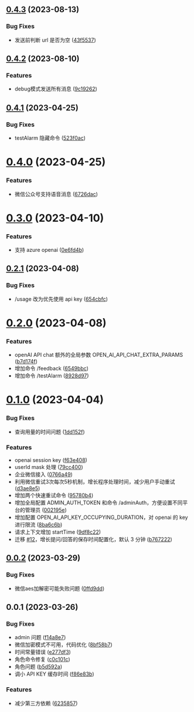 ## [0.4.3](https://github.com/ilyydy/cf-openai/compare/v0.4.2...v0.4.3) (2023-08-13)

### Bug Fixes

* 发送前判断 url 是否为空 ([43f5537](https://github.com/ilyydy/cf-openai/commit/43f553790b4363add0d6f5fe08fa47154130883a))


## [0.4.2](https://github.com/ilyydy/cf-openai/compare/v0.4.1...v0.4.2) (2023-08-10)


### Features

* debug模式发送所有消息 ([9c19262](https://github.com/ilyydy/cf-openai/commit/9c192624212ac0dfafd03cd743018b94f848d4f0))


## [0.4.1](https://github.com/ilyydy/cf-openai/compare/v0.4.0...v0.4.1) (2023-04-25)


### Bug Fixes

* testAlarm 隐藏命令 ([523f0ac](https://github.com/ilyydy/cf-openai/commit/523f0ac6b13533253e29a97795e4598885f196b5))



# [0.4.0](https://github.com/ilyydy/cf-openai/compare/v0.3.0...v0.4.0) (2023-04-25)


### Features

* 微信公众号支持语音消息 ([6726dac](https://github.com/ilyydy/cf-openai/commit/6726dacc9b65d8f7b43e347678c7f89cbced1f87))



# [0.3.0](https://github.com/ilyydy/cf-openai/compare/v0.2.1...v0.3.0) (2023-04-10)


### Features

* 支持 azure openai ([0e6fd4b](https://github.com/ilyydy/cf-openai/commit/0e6fd4b0e9119a8fef621bd8f915badcc022085e))



## [0.2.1](https://github.com/ilyydy/cf-openai/compare/v0.2.0...v0.2.1) (2023-04-08)


### Bug Fixes

* /usage 改为优先使用 api key ([654cbfc](https://github.com/ilyydy/cf-openai/commit/654cbfc96a0bd351819887c78b7c7ea6d65a1329))



# [0.2.0](https://github.com/ilyydy/cf-openai/compare/v0.1.0...v0.2.0) (2023-04-08)


### Features

* openAI API chat 额外的全局参数 OPEN_AI_API_CHAT_EXTRA_PARAMS ([b7d174f](https://github.com/ilyydy/cf-openai/commit/b7d174fdb4187218e96cbb263972241db5e4ff34))
* 增加命令 /feedback ([6549bbc](https://github.com/ilyydy/cf-openai/commit/6549bbc792cb87a113c01ffb6a44f8eba4b71666))
* 增加命令 /testAlarm ([8928d97](https://github.com/ilyydy/cf-openai/commit/8928d97d29469de98907fe0d868f485b65f15a18))



# [0.1.0](https://github.com/ilyydy/cf-openai/compare/v0.0.2...v0.1.0) (2023-04-04)


### Bug Fixes

* 查询用量的时间问题 ([1dd152f](https://github.com/ilyydy/cf-openai/commit/1dd152ff321dcc7a342dc6d488a1bc09259b3010))


### Features

* openai session key ([f63e408](https://github.com/ilyydy/cf-openai/commit/f63e4087023ca02e8c5969f5f013a961ed41a08d))
* userId mask 处理 ([79cc400](https://github.com/ilyydy/cf-openai/commit/79cc400307db8896d71cec3d6c7175e42cd0d756))
* 企业微信接入 ([0766a49](https://github.com/ilyydy/cf-openai/commit/0766a49cf92db54cb5c3c665578ee391859e6534))
* 利用微信重试3次每次5秒机制，增长程序处理时间，减少用户手动重试 ([d3ae8e5](https://github.com/ilyydy/cf-openai/commit/d3ae8e5dc86dd43ee546d6683c506cbad5dcd501))
* 增加两个快速重试命令 ([95780b4](https://github.com/ilyydy/cf-openai/commit/95780b4ffe10c0b4dfdf22ce8a3a946117d9bb02))
* 增加全局配置 ADMIN_AUTH_TOKEN 和命令 /adminAuth，方便设置不同平台的管理员 ([002195e](https://github.com/ilyydy/cf-openai/commit/002195ed8f58ac0b710af8a389325ce9c56793cc))
* 增加配置 OPEN_AI_API_KEY_OCCUPYING_DURATION，对 openai 的 key 进行限流 ([8ba6c6b](https://github.com/ilyydy/cf-openai/commit/8ba6c6bcf7ce4cc8af4f3c10a059d3700b5ebacc))
* 请求上下文增加 startTime ([9df8c22](https://github.com/ilyydy/cf-openai/commit/9df8c228d14951308e17008f9b3db305a6dc4b92))
* 迁移 [#12](https://github.com/ilyydy/cf-openai/issues/12)，增长提问/回答的保存时间配置化，默认 3 分钟 ([b767222](https://github.com/ilyydy/cf-openai/commit/b767222ac7d6e788abe266c48940b7c042cdda4c))



## [0.0.2](https://github.com/ilyydy/cf-openai/compare/v0.0.1...v0.0.2) (2023-03-29)


### Bug Fixes

* 微信aes加解密可能失败问题 ([0ffd9dd](https://github.com/ilyydy/cf-openai/commit/0ffd9ddb61bef16babb2b3a0879c3cb266bdeea8))



## 0.0.1 (2023-03-26)


### Bug Fixes

* admin 问题 ([f14a8e7](https://github.com/ilyydy/cf-openai/commit/f14a8e7e19cd24f08565410d999439a250beb752))
* 微信加密模式不可用，代码优化 ([8bf58b7](https://github.com/ilyydy/cf-openai/commit/8bf58b78642c9ee294af8b86dc234bdc56b53cea))
* 时间常量错误 ([e277df3](https://github.com/ilyydy/cf-openai/commit/e277df3eb12359ed4688043718f1a58e584edff3))
* 角色命令修复 ([c0c101c](https://github.com/ilyydy/cf-openai/commit/c0c101c6c14d814575c16990521d8332996b7676))
* 角色问题 ([b5d592a](https://github.com/ilyydy/cf-openai/commit/b5d592ac1735a127b66f8fd39f13f99f2f6f86b0))
* 调小 API KEY 缓存时间 ([f86e83b](https://github.com/ilyydy/cf-openai/commit/f86e83b8af28f7f4f1e2c10b1cbf47890497a866))


### Features

* 减少第三方依赖 ([6235857](https://github.com/ilyydy/cf-openai/commit/62358573b9705f4ca20518efdd2df668051547f6))



